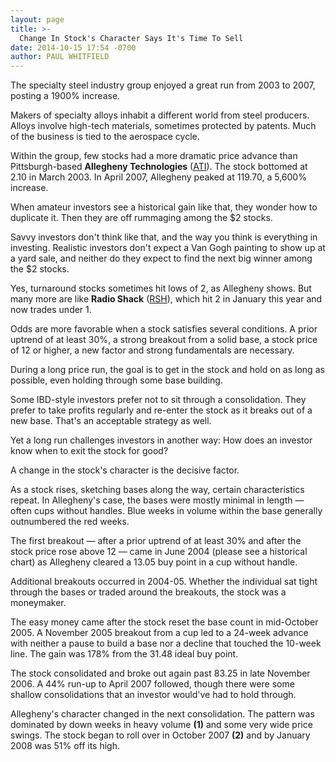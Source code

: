 ```yaml
---
layout: page
title: >-
  Change In Stock's Character Says It's Time To Sell
date: 2014-10-15 17:54 -0700
author: PAUL WHITFIELD
---
```





The specialty steel industry group enjoyed a great run from 2003 to 2007, posting a 1900% increase.


Makers of specialty alloys inhabit a different world from steel producers. Alloys involve high-tech materials, sometimes protected by patents. Much of the business is tied to the aerospace cycle.


Within the group, few stocks had a more dramatic price advance than Pittsburgh-based **Allegheny Technologies** ([ATI](https://research.investors.com/quote.aspx?symbol=ATI)). The stock bottomed at 2.10 in March 2003. In April 2007, Allegheny peaked at 119.70, a 5,600% increase.


When amateur investors see a historical gain like that, they wonder how to duplicate it. Then they are off rummaging among the \$2 stocks.


Savvy investors don't think like that, and the way you think is everything in investing. Realistic investors don't expect a Van Gogh painting to show up at a yard sale, and neither do they expect to find the next big winner among the \$2 stocks.


Yes, turnaround stocks sometimes hit lows of 2, as Allegheny shows. But many more are like **Radio Shack** ([RSH](https://research.investors.com/quote.aspx?symbol=RSH)), which hit 2 in January this year and now trades under 1.


Odds are more favorable when a stock satisfies several conditions. A prior uptrend of at least 30%, a strong breakout from a solid base, a stock price of 12 or higher, a new factor and strong fundamentals are necessary.


During a long price run, the goal is to get in the stock and hold on as long as possible, even holding through some base building.


Some IBD-style investors prefer not to sit through a consolidation. They prefer to take profits regularly and re-enter the stock as it breaks out of a new base. That's an acceptable strategy as well.


Yet a long run challenges investors in another way: How does an investor know when to exit the stock for good?


A change in the stock's character is the decisive factor.


As a stock rises, sketching bases along the way, certain characteristics repeat. In Allegheny's case, the bases were mostly minimal in length — often cups without handles. Blue weeks in volume within the base generally outnumbered the red weeks.


The first breakout — after a prior uptrend of at least 30% and after the stock price rose above 12 — came in June 2004 (please see a historical chart) as Allegheny cleared a 13.05 buy point in a cup without handle.


Additional breakouts occurred in 2004-05. Whether the individual sat tight through the bases or traded around the breakouts, the stock was a moneymaker.


The easy money came after the stock reset the base count in mid-October 2005. A November 2005 breakout from a cup led to a 24-week advance with neither a pause to build a base nor a decline that touched the 10-week line. The gain was 178% from the 31.48 ideal buy point.


The stock consolidated and broke out again past 83.25 in late November 2006. A 44% run-up to April 2007 followed, though there were some shallow consolidations that an investor would've had to hold through.


Allegheny's character changed in the next consolidation. The pattern was dominated by down weeks in heavy volume **(1)** and some very wide price swings. The stock began to roll over in October 2007 **(2)** and by January 2008 was 51% off its high.




